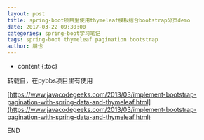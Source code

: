 ```yaml
---
layout: post
title: spring-boot项目里使用thymeleaf模板结合bootstrap分页demo
date: 2017-03-22 09:30:00
categories: spring-boot学习笔记
tags: spring-boot thymeleaf pagination bootstrap
author: 朋也
---
```


* content
{:toc}

转载自，在pybbs项目里有使用

[https://www.javacodegeeks.com/2013/03/implement-bootstrap-pagination-with-spring-data-and-thymeleaf.html](https://www.javacodegeeks.com/2013/03/implement-bootstrap-pagination-with-spring-data-and-thymeleaf.html)

END

